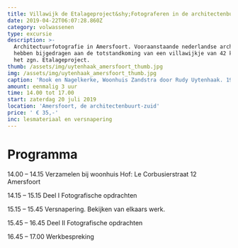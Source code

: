 ```yaml
---
title: Villawijk de Etalageproject&shy;Fotograferen in de architectenbuurt
date: 2019-04-22T06:07:28.860Z
category: volwassenen
type: excursie
description: >-
  Architectuurfotografie in Amersfoort. Vooraanstaande nederlandse architecten
  hebben bijgedragen aan de totstandkoming van een villawijkje van 42 kavels,
  het zgn. Etalageproject.
thumb: /assets/img/uytenhaak_amersfoort_thumb.jpg
img: /assets/img/uytenhaak_amersfoort_thumb.jpg
caption: 'Rook en Nagelkerke, Woonhuis Zandstra door Rudy Uytenhaak. 1998'
amount: eenmalig 3 uur
time: 14.00 tot 17.00
start: zaterdag 20 juli 2019
location: 'Amersfoort, de architectenbuurt-zuid'
price: ' € 35,-'
inc: lesmateriaal en versnapering
---
```

# **Programma**

14.00  – 14.15   Verzamelen bij woonhuis Hof: Le Corbusierstraat 12  Amersfoort 

14.15  – 15.15   Deel I Fotografische opdrachten 

15.15  – 15.45   Versnapering. Bekijken van elkaars werk.

15.45 –  16.45   Deel II Fotografische opdrachten

16.45 –  17.00   Werkbespreking

#
